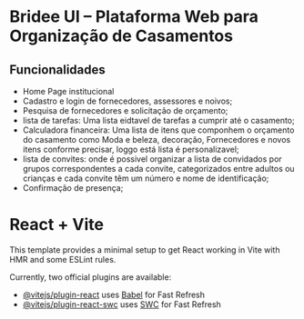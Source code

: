 # Bridee UI – Plataforma Web para Organização de Casamentos

## Funcionalidades
- Home Page institucional
- Cadastro e login de fornecedores, assessores e noivos;
- Pesquisa de fornecedores e solicitação de orçamento;
- lista de tarefas: Uma lista eidtavel de tarefas a cumprir até o casamento;
- Calculadora financeira: Uma lista de itens que componhem o orçamento do casamento como Moda e beleza, decoração, Fornecedores e novos itens conforme precisar, loggo está lista é personalizavel;
- lista de convites: onde é possivel organizar a lista de convidados por grupos correspondentes a cada convite, categorizados entre adultos ou crianças e cada convite têm um número e nome de identificação;
- Confirmação de presença;

# React + Vite

This template provides a minimal setup to get React working in Vite with HMR and some ESLint rules.

Currently, two official plugins are available:

- [@vitejs/plugin-react](https://github.com/vitejs/vite-plugin-react/blob/main/packages/plugin-react/README.md) uses [Babel](https://babeljs.io/) for Fast Refresh
- [@vitejs/plugin-react-swc](https://github.com/vitejs/vite-plugin-react-swc) uses [SWC](https://swc.rs/) for Fast Refresh
